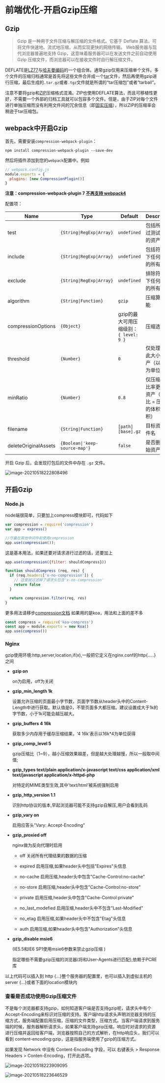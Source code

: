 # 前端优化-开启Gzip压缩

## Gzip

> Gzip 是一种用于文件压缩与解压缩的文件格式。它基于 Deflate 算法，可将文件快速地、流式地压缩，从而实现更快的网络传输。 Web服务器与现代浏览器普遍地支持 Gzip，这意味着服务器可以在发送文件之前自动使用 Gzip 压缩文件，而浏览器可以在接收文件时自行解压缩文件。

DEFLATE是[LZ77](https://zh.wikipedia.org/wiki/LZ77与LZ78)与[哈夫曼编码](https://zh.wikipedia.org/wiki/哈夫曼编码)的一个组合体。通常gzip仅用来压缩单个文件。多个文件的压缩归档通常是首先将这些文件合并成一个[tar](https://zh.wikipedia.org/wiki/Tar_(计算机科学))文件，然后再使用gzip进行压缩，最后生成的`.tar.gz`或者`.tgz`文件就是所谓的“tar压缩包”或者“tarball”。

注意不要将gzip和[ZIP](https://zh.wikipedia.org/wiki/ZIP_(文件格式))压缩格式混淆。ZIP也使用DEFLATE算法，而且可移植性更好，不需要一个外部的归档工具就可以包容多个文件。但是，由于ZIP对每个文件进行单独压缩而没有利用文件间的冗余信息（即[固实压缩](https://zh.wikipedia.org/w/index.php?title=固实压缩&action=edit&redlink=1)），所以ZIP的压缩率会稍逊于tar压缩包。

## webpack中开启Gzip

首先，需要安装`compression-webpack-plugin`：

```shell
npm install compression-webpack-plugin --save-dev
```

然后将插件添加到您的`webpack`配置中。例如

```js
// webpack.config.js
module.exports = {
  plugins: [new CompressionPlugin()]
}
```

**注意：compression-webpack-plugin 7 [不再支持 webpack4](https://github.com/webpack-contrib/compression-webpack-plugin/blob/master/CHANGELOG.md)**

配置项：

| Name                 | Type                           | Default                                 | Description                                              |
| -------------------- | ------------------------------ | --------------------------------------- | -------------------------------------------------------- |
| test                 | `{String\|RegExp\|Array}`        | `undefined`                             | 包括所有通过测试断言的资产                               |
| include              | `{String\|RegExp\|Array}`        | `undefined`                             | 包括符合以下任何条件的所有文件                           |
| exclude              | `{String\|RegExp\|Array}`        | `undefined`                             | 排除符合以下任何条件的所有文件                           |
| algorithm            | `{String\|Function}`            | `gzip`                                  | 压缩算法/功能                                            |
| compressionOptions   | `{Object}`                     | gzip的最大可用压缩级别： `{ level: 9 }` | 压缩选项                                                 |
| threshold            | `{Number}`                     | `0`                                     | 仅处理大于此大小的资产（以字节为单位）                   |
| minRatio             | `{Number}`                     | `0.8`                                   | 仅压缩比该比率更好的资产（压缩比 = 压缩后的体积/原体积） |
| filename             | `{String\|Function}`            | `[path][base].gz`                       | 目标资产文件名                                           |
| deleteOriginalAssets | `{Boolean\|'keep-source-map'}`  | `false`                                 | 是否删除原始资产                                         |

开启 Gzip 后，会发现打包后的文件中存在 `.gz` 文件。

![image-20210518222808496](./img/image-20210518222808496.png)

## 开启Gzip

### Node.js

node端很简单，只要加上compress模块即可，代码如下

```js
var compression = require('compression')
var app = express()

//尽量在其他中间件前使用compression
app.use(compression());
```

这是基本用法，如果还要对请求进行过滤的话，还要加上

```js
app.use(compression({filter: shouldCompress}))

function shouldCompress (req, res) {
  if (req.headers['x-no-compression']) {
    // 这里就过滤掉了请求头包含'x-no-compression'
    return false
  }

  return compression.filter(req, res)
}
```

更多用法请移步[compression文档](https://github.com/expressjs/compression)
如果用的是koa，用法和上面的差不多

```js
const compress = require('koa-compress')
const app = module.exports = new Koa()
app.use(compress())
```

### Nginx

gzip使用环境:http,server,location,if(x),一般把它定义在nginx.conf的http{…..}之间

- **gzip on**

  on为启用，off为关闭

- **gzip_min_length 1k**

  设置允许压缩的页面最小字节数，页面字节数从header头中的Content-Length中进行获取。默认值是0，不管页面多大都压缩。建议设置成大于1k的字节数，小于1k可能会越压越大。

- **gzip_buffers 4 16k**

  获取多少内存用于缓存压缩结果，‘4 16k’表示以16k*4为单位获得

- **gzip_comp_level 5**

  gzip压缩比（1~9），越小压缩效果越差，但是越大处理越慢，所以一般取中间值;

- **gzip_types text/plain application/x-javascript text/css application/xml text/javascript application/x-httpd-php**

  对特定的MIME类型生效,其中'text/html’被系统强制启用

- **gzip_http_version 1.1**

  识别http协议的版本,早起浏览器可能不支持gzip自解压,用户会看到乱码

- **gzip_vary on**

  启用应答头"Vary: Accept-Encoding"

- **gzip_proxied off**
  
  nginx做为反向代理时启用

  - off 关闭所有代理结果的数据的压缩

  - expired 启用压缩,如果header头中包括"Expires"头信息

  - no-cache 启用压缩,header头中包含"Cache-Control:no-cache"

  - no-store 启用压缩,header头中包含"Cache-Control:no-store"

  - private 启用压缩,header头中包含"Cache-Control:private"

  - no_last_modefied 启用压缩,header头中不包含"Last-Modified"

  - no_etag 启用压缩,如果header头中不包含"Etag"头信息

  - auth 启用压缩,如果header头中包含"Authorization"头信息

- **gzip_disable msie6**

  (IE5.5和IE6 SP1使用msie6参数来禁止gzip压缩 )
  
  指定哪些不需要gzip压缩的浏览器(将和User-Agents进行匹配),依赖于PCRE库

以上代码可以插入到 http {...}整个服务器的配置里，也可以插入到虚拟主机的 server {...}或者下面的location模块内

### 查看是否成功使用Gzip压缩文件

不是每个浏览器都支持gzip，如何知道客户端是否支持gzip呢，请求头中有个Accept-Encoding来标识对压缩的支持。客户端http请求头声明浏览器支持的压缩方式，服务端配置启用压缩，压缩的文件类型，压缩方式。当客户端请求到服务端的时候，服务器解析请求头，如果客户端支持gzip压缩，响应时对请求的资源进行压缩并返回给客户端，浏览器按照自己的方式解析，在http响应头，我们可以看到 content-encoding:gzip，这是指服务端使用了gzip的压缩方式。

如果发现 Network 中没有 Content-Encoding 字段，可以 右键表头 > Response Headers > Conten-Encoding，打开此选项。

![image-20210518223909095](./img/image-20210518223909095.png)

![image-20210518223646529](./img/image-20210518223646529.png)
